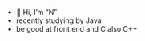- 👋 Hi, I’m “N”
- recently studying by Java
- be good at front end and C also C++

<!---
Netsysn/Netsysn is a ✨ special ✨ repository because its `README.md` (this file) appears on your GitHub profile.
You can click the Preview link to take a look at your changes.
--->
